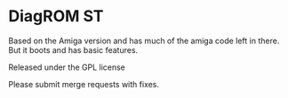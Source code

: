 # DiagROM ST

Based on the Amiga version and has much of the amiga code left in there. But it boots and has basic features. 

Released under the GPL license

Please submit merge requests with fixes. 
